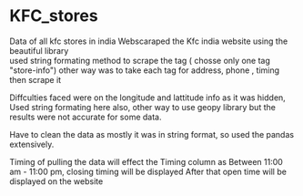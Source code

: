 # KFC_stores
Data of all kfc stores in india
Webscaraped the Kfc india website using the beautiful library  
used string formating method to scrape the tag ( chosse only one tag "store-info") 
other way was to take each tag for address, phone , timing then scrape it


Diffculties faced were on the longitude and lattitude info as it was hidden,
Used string formating here also, other way to use geopy library but the results were not accurate for some data. 

Have to clean the data as mostly it was in string format, so used the pandas extensively.

Timing of pulling the data will effect the  Timing column as 
 Between 11:00 am - 11:00 pm, closing timing will be displayed 
 After that open time will be displayed on the website 
 
